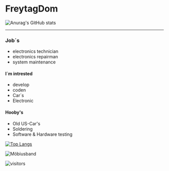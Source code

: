 # FreytagDom
![Anurag's GitHub stats](https://github-readme-stats.vercel.app/api?username=FreytagDom&show_icons=true&theme=tokyonight)





---
### Job´s
- electronics technician
- electronics repairman
- system maintenance

#### I´m intrested 
- develop
- coden
- Car´s
- Electronic

#### Hooby's
- Old US-Car's
- Soldering
- Software & Hardware testing

[![Top Langs](https://github-readme-stats.vercel.app/api/top-langs/?username=FreytagDom&layout=compact)](https://github.com/FreytagDom/github-readme-stats)

![Möbiusband](https://user-images.githubusercontent.com/109357762/180861640-8ed95afb-c98d-4d5a-9186-9e8cc59eafb0.png)

![visitors](https://visitor-badge-reloaded.herokuapp.com/badge?page_id=FreytagDom.FreytagDom&color=00cf00)

